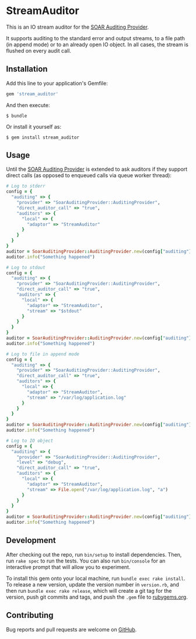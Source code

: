 # StreamAuditor

This is an IO stream auditor for the [SOAR Auditing Provider](https://github.com/hetznerZA/soar_auditing_provider).

It supports auditing to the standard error and output streams, to a file path (in append mode) or to an already open IO object.
In all cases, the stream is flushed on every audit call.

## Installation

Add this line to your application's Gemfile:

```ruby
gem 'stream_auditor'
```

And then execute:

    $ bundle

Or install it yourself as:

    $ gem install stream_auditor

## Usage

Until the [SOAR Auditing Provider](https://github.com/hetznerZA/soar_auditing_provider) is extended to ask auditors if they
support direct calls (as opposed to enqueued calls via queue worker thread):

```ruby
# Log to stderr
config = {
  "auditing" => {
    "provider" => "SoarAuditingProvider::AuditingProvider",
    "direct_auditor_call" => "true",
    "auditors" => {
      "local" => {
        "adaptor" => "StreamAuditor"
      }
    }
  }
}
auditor = SoarAuditingProvider::AuditingProvider.new(config["auditing"])
auditor.info("Something happened")

# Log to stdout
config = {
  "auditing" => {
    "provider" => "SoarAuditingProvider::AuditingProvider",
    "direct_auditor_call" => "true",
    "auditors" => {
      "local" => {
        "adaptor" => "StreamAuditor",
        "stream" => "$stdout"
      }
    }
  }
}
auditor = SoarAuditingProvider::AuditingProvider.new(config["auditing"])
auditor.info("Something happened")

# Log to file in append mode
config = {
  "auditing" => {
    "provider" => "SoarAuditingProvider::AuditingProvider",
    "direct_auditor_call" => "true",
    "auditors" => {
      "local" => {
        "adaptor" => "StreamAuditor",
        "stream" => "/var/log/application.log"
      }
    }
  }
}
auditor = SoarAuditingProvider::AuditingProvider.new(config["auditing"])
auditor.info("Something happened")

# Log to IO object
config = {
  "auditing" => {
    "provider" => "SoarAuditingProvider::AuditingProvider",
    "level" => "debug",
    "direct_auditor_call" => "true",
    "auditors" => {
      "local" => {
        "adaptor" => "StreamAuditor",
        "stream" => File.open("/var/log/application.log", "a")
      }
    }
  }
}
auditor = SoarAuditingProvider::AuditingProvider.new(config["auditing"])
auditor.info("Something happened")
```

## Development

After checking out the repo, run `bin/setup` to install dependencies. Then, run `rake spec` to run the tests. You can also run `bin/console` for an interactive prompt that will allow you to experiment.

To install this gem onto your local machine, run `bundle exec rake install`. To release a new version, update the version number in `version.rb`, and then run `bundle exec rake release`, which will create a git tag for the version, push git commits and tags, and push the `.gem` file to [rubygems.org](https://rubygems.org).

## Contributing

Bug reports and pull requests are welcome on [GitHub](https://github.com/hetznerZA/stream_auditor).

